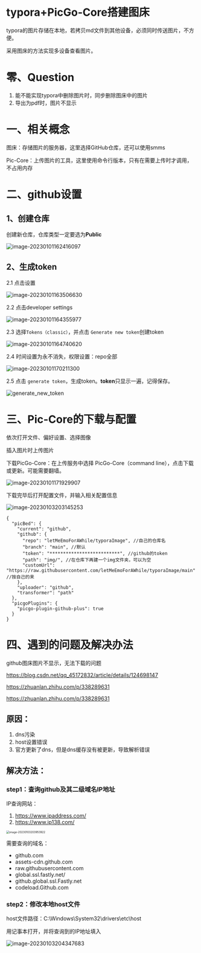 # typora+PicGo-Core搭建图床

typora的图片存储在本地，若拷贝md文件到其他设备，必须同时传送图片，不方便。

采用图床的方法实现多设备查看图片。

# 零、Question

1. 能不能实现typora中删除图片时，同步删除图床中的图片
2. 导出为pdf时，图片不显示

# 一、相关概念

图床：存储图片的服务器，这里选择GitHub仓库，还可以使用smms

Pic-Core：上传图片的工具，这里使用命令行版本，只有在需要上传时才调用，不占用内存



# 二、github设置

## 1、创建仓库

创建新仓库，仓库类型一定要选为**Public**

![image-20230101162416097](https://raw.githubusercontent.com/letMeEmoForAWhile/typoraImage/main/img/image-20230101162416097.png)

## 2、生成token

2.1 点击设置

![image-20230101163506630](https://raw.githubusercontent.com/letMeEmoForAWhile/typoraImage/main/img/image-20230101163506630.png)

2.2 点击developer settings

![image-20230101164355977](https://raw.githubusercontent.com/letMeEmoForAWhile/typoraImage/main/img/image-20230101164355977.png)

2.3 选择`Tokens（classic）`，并点击 `Generate new token`创建token

![image-20230101164740620](https://raw.githubusercontent.com/letMeEmoForAWhile/typoraImage/main/img/image-20230101164740620.png)

2.4 时间设置为永不消失，权限设置：repo全部

![image-20230101170211300](https://raw.githubusercontent.com/letMeEmoForAWhile/typoraImage/main/img/image-20230101170211300.png)

2.5 点击 `generate token`，生成token。**token**只显示一遍，记得保存。

![generate_new_token](https://raw.githubusercontent.com/letMeEmoForAWhile/typoraImage/main/img/generate_new_token.jpg)

# 三、Pic-Core的下载与配置

依次打开文件、偏好设置、选择图像

插入图片时上传图片

下载PicGo-Core：在上传服务中选择 PicGo-Core（command line），点击下载或更新。可能需要翻墙。



![image-20230101171929907](https://raw.githubusercontent.com/letMeEmoForAWhile/typoraImage/main/img/image-20230101171929907.png)

下载完毕后打开配置文件，并输入相关配置信息

![image-20230103203145253](https://raw.githubusercontent.com/letMeEmoForAWhile/typoraImage/main/img/image-20230103203145253.png)

```
{
  "picBed": {
    "current": "github",
    "github": {
      "repo": "letMeEmoForAWhile/typoraImage", //自己的仓库名
      "branch": "main", //默认
      "token": "**************************", //github的token
      "path": "img/", //在仓库下再建一个img文件夹，可以为空
      "customUrl": "https://raw.githubusercontent.com/letMeEmoForAWhile/typoraImage/main" //按自己的来
    },
    "uploader": "github",
    "transformer": "path"
  },
  "picgoPlugins": {
    "picgo-plugin-github-plus": true
  }
}
```

# 四、遇到的问题及解决办法

github图床图片不显示，无法下载的问题

https://blog.csdn.net/qq_45172832/article/details/124698147

https://zhuanlan.zhihu.com/p/338289631

https://zhuanlan.zhihu.com/p/338289631

## 原因：

1. dns污染
2. host设置错误
3. 官方更新了dns，但是dns缓存没有被更新，导致解析错误

## 解决方法：

### step1：查询github及其二级域名IP地址

IP查询网站：

1. https://www.ipaddress.com/
2. https://www.ip138.com/

<img src="https://raw.githubusercontent.com/letMeEmoForAWhile/typoraImage/main/img/image-20230103203953922.png" alt="image-20230103203953922" style="zoom:50%;" />

需要查询的域名：

- github.com
- assets-cdn.github.com
- raw.githubusercontent.com
- global.ssl.fastly.net/
- github.global.ssl.Fastly.net
- codeload.Github.com

### step2：修改本地host文件

host文件路径：C:\Windows\System32\drivers\etc\host

用记事本打开，并将查询到的IP地址填入

![image-20230103204347683](https://raw.githubusercontent.com/letMeEmoForAWhile/typoraImage/main/img/image-20230103204347683.png)
